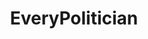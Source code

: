 ---
schema: default
title: EveryPolitician
description: ''
logo: 'http://everypolitician.org/images/avatar.png'
---